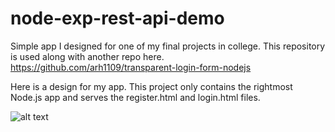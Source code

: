 # node-exp-rest-api-demo

Simple app I designed for one of my final projects in college. This repository is used along with another repo here. <https://github.com/arh1109/transparent-login-form-nodejs>

Here is a design for my app. This project only contains the rightmost Node.js app and serves the register.html and login.html files.

![alt text](https://i.ibb.co/S3MVLm5/project-design.png)
